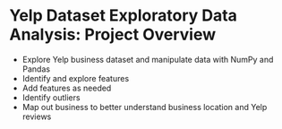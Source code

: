 # Yelp Dataset Exploratory Data Analysis: Project Overview

- Explore Yelp business dataset and manipulate data with NumPy and Pandas
- Identify and explore features 
- Add features as needed
- Identify outliers
- Map out business to better understand business location and Yelp reviews
